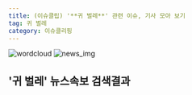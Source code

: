 ```yaml
---
title: (이슈클립) '**귀 벌레**' 관련 이슈, 기사 모아 보기
tag: 귀 벌레
category: 이슈클리핑
---
```

![wordcloud](https://s3.ap-northeast-2.amazonaws.com/lyrics101-wordcloud/2018-09-14-1536879671.png)
![news_img](https://user-images.githubusercontent.com/42597476/44507050-1206f400-a6e4-11e8-8d98-7ffbfebb353f.png)
## **'**귀 벌레**'** 뉴스속보 검색결과

